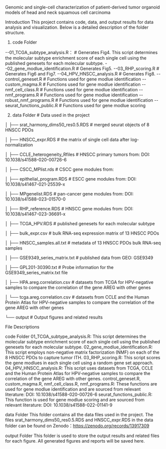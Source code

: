 Genomic and single-cell characterization of patient-derived tumor organoid models of head and neck squamous cell carcinoma


Introduction
This project contains code, data, and output results for data analysis and visualization. Below is a detailed description of the folder structure.

1. code Folder

--01_TCGA_subtype_analysis.R：        # Generates Fig4. This script determines the molecular subtype enrichment score of each single cell using the published genesets for each molecular subtype.
--02_gene_modlue_identification.R     # Generates Fig5. 
--03_RHP_scoring.R                    # Generates Fig6 and Fig7. 
--04_HPV_HNSCC_analysis.R             # Generates Fig8. 
--control_geneset.R                   # Functions used for gene modlue identification
--custom_magma.R                      # Functions used for gene modlue identification
--nmf_cell_class.R                    # Functions used for gene modlue identification
--nmf_programs.R                      # Functions used for gene modlue identification
--robust_nmf_programs.R               # Functions used for gene modlue identification
--seurat_functions_public.R           # Functions used for gene modlue scoring


2. data Folder               # Data used in the project

│   ├── srat_harmony_dims50_res0.5.RDS # merged seurat objects of 8 HNSCC PDOs 

│   ├── HNSCC_expr.RDS                 # the matrix of single cell data after log-normalization

│   ├── CCLE_heterogeneity_Rfiles      # HNSCC primary tumors from: DOI: 10.1038/s41588-020-00726-6

│   ├── CSCC_MPlist.rds                # CSCC gene modules from: 

│   ├── epithelial_program.RDS         # ESCC gene modules from: DOI: 10.1038/s41467-021-25539-x

│   ├── MPgenelist.RDS                 # pan-cancer gene modules from: DOI: 10.1038/s41588-023-01570-0

│   ├── RHP_reference.RDS              # HNSCC gene modules from: DOI: 10.1038/s41467-023-36691-x

│   ├── TCGA_HPV.RDS                   # published genesets for each molecular subtype

│   ├── bulk_expr.csv                  # bulk RNA-seq expression matrix of 13 HNSCC PDOs

│   ├── HNSCC_samples.all.txt          # metadata of 13 HNSCC PDOs bulk RNA-seq samples

│   ├── GSE9349_series_matrix.txt      # published data from GEO: GSE9349

│   ├── GPL201-30390.txt               # Probe information for the GSE9349_series_matrix.txt file

│   ├── HPA.areg.correlation.csv       # datasets from TCGA for HPV-negative samples to compare the correlation of the gene AREG with other genes

│   └── tcga.areg.correlation.csv      # datasets from CCLE and the Human Protein Atlas for HPV-negative samples to compare the correlation of the gene AREG with other genes

└── output             # Output figures and related results


File Descriptions

code Folder
01_TCGA_subtype_analysis.R: This script determines the molecular subtype enrichment score of each single cell using the published genesets for each molecular subtype.
02_gene_modlue_identification.R: This script employs non-negative matrix factorization (NMF) on each of the 8 HNSCC PDOs to capture tumor ITH.
03_RHP_scoring.R: This script scores the gene modlues in each single cell using a random gene set approach.
04_HPV_HNSCC_analysis.R: This script uses datasets from TCGA, CCLE and the Human Protein Atlas for HPV-negative samples to compare the correlation of the gene AREG with other genes.
control_geneset.R, custom_magma.R, nmf_cell_class.R, nmf_programs.R: These functions are used for gene modlue identification and are sourced from relevant literature: DOI: 10.1038/s41588-020-00726-6
seurat_functions_public.R: This function is used for gene modlue scoring and are sourced from relevant literature: DOI: 10.1038/s41588-022-01141-9

data Folder
This folder contains all the data files used in the project. 
The files srat_harmony_dims50_res0.5.RDS and HNSCC_expr.RDS in the data folder can be found on Zenodo：https://zenodo.org/records/13917309

output Folder
This folder is used to store the output results and related files for each figure. All generated figures and reports will be saved here.

 
